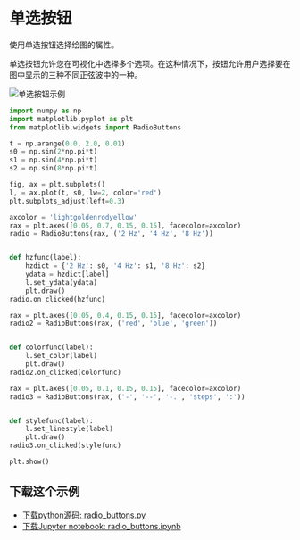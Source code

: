 # 单选按钮

使用单选按钮选择绘图的属性。

单选按钮允许您在可视化中选择多个选项。在这种情况下，按钮允许用户选择要在图中显示的三种不同正弦波中的一种。

![单选按钮示例](https://matplotlib.org/_images/sphx_glr_radio_buttons_001.png)

```python
import numpy as np
import matplotlib.pyplot as plt
from matplotlib.widgets import RadioButtons

t = np.arange(0.0, 2.0, 0.01)
s0 = np.sin(2*np.pi*t)
s1 = np.sin(4*np.pi*t)
s2 = np.sin(8*np.pi*t)

fig, ax = plt.subplots()
l, = ax.plot(t, s0, lw=2, color='red')
plt.subplots_adjust(left=0.3)

axcolor = 'lightgoldenrodyellow'
rax = plt.axes([0.05, 0.7, 0.15, 0.15], facecolor=axcolor)
radio = RadioButtons(rax, ('2 Hz', '4 Hz', '8 Hz'))


def hzfunc(label):
    hzdict = {'2 Hz': s0, '4 Hz': s1, '8 Hz': s2}
    ydata = hzdict[label]
    l.set_ydata(ydata)
    plt.draw()
radio.on_clicked(hzfunc)

rax = plt.axes([0.05, 0.4, 0.15, 0.15], facecolor=axcolor)
radio2 = RadioButtons(rax, ('red', 'blue', 'green'))


def colorfunc(label):
    l.set_color(label)
    plt.draw()
radio2.on_clicked(colorfunc)

rax = plt.axes([0.05, 0.1, 0.15, 0.15], facecolor=axcolor)
radio3 = RadioButtons(rax, ('-', '--', '-.', 'steps', ':'))


def stylefunc(label):
    l.set_linestyle(label)
    plt.draw()
radio3.on_clicked(stylefunc)

plt.show()
```

## 下载这个示例
            
- [下载python源码: radio_buttons.py](https://matplotlib.org/_downloads/radio_buttons.py)
- [下载Jupyter notebook: radio_buttons.ipynb](https://matplotlib.org/_downloads/radio_buttons.ipynb)